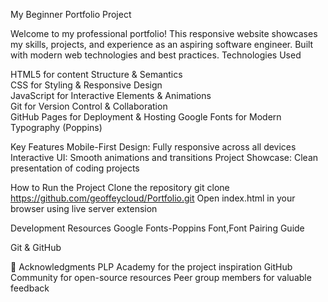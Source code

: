 My Beginner Portfolio Project

Welcome to my professional portfolio! This responsive website showcases my skills, projects, and experience as an aspiring software engineer. Built with modern web technologies and best practices.
 Technologies Used

 HTML5  for content Structure & Semantics      
 CSS for  Styling & Responsive Design       
 JavaScript  for Interactive Elements & Animations     
Git    for Version Control & Collaboration         
GitHub Pages for Deployment & Hosting 
Google Fonts for Modern Typography (Poppins)   

 Key Features
Mobile-First Design: Fully responsive across all devices
Interactive UI: Smooth animations and transitions
Project Showcase: Clean presentation of coding projects

How to Run the Project
Clone the repository
git clone https://github.com/geoffeycloud/Portfolio.git
Open index.html in your browser using live server extension

Development Resources
Google Fonts-Poppins Font,Font Pairing Guide

Git & GitHub


🙏 Acknowledgments
PLP Academy for the project inspiration
GitHub Community for open-source resources
Peer group members for valuable feedback
